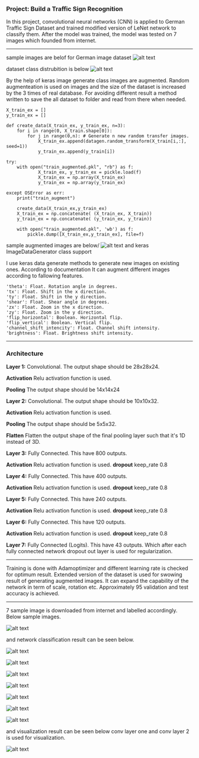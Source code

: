 ### Project: Build a Traffic Sign Recognition

In this project, convolutional neural networks (CNN) is applied to  German Traffic Sign Dataset and trained modified version of LeNet network to classify them. After the model was trained, the model was tested on  7 images which founded from internet.


[//]: # (Image References)

[image1]: result/sampleImages.png "sampleImages "
[image2]: result/sampleImages_augmented.png "sampleImages augmented image"

[image4]: result/sample_new.png "sample new"
[image5]: result/sample_new_result.png "sample_new_result"

[image6]: result/visualize.png "visualize layers"

[image7]: result/histogramOfDataset.png "histogramOfDataset"
[image8]: result/sample_new_result1.png "sample_new_result"
[image9]: result/sample_new_result2.png "sample_new_result"
[image10]: result/sample_new_result3.png "sample_new_result"
[image11]: result/sample_new_result4.png "sample_new_result"
[image12]: result/sample_new_result5.png "sample_new_result"
[image13]: result/sample_new_result7.png "sample_new_result"
---

sample images are belof for German image dataset
 ![alt text][image1]

dataset class distrubition  is below
 ![alt text][image7]


By the help of keras image generate class images are augmented. Random augmenteation is used on images and the size of the dataset is increased by the 3 times of real database.  For avoiding different result a method written to save the all dataset to folder and read from there when needed.

```
X_train_ex = []
y_train_ex = []

def create_data(X_train_ex, y_train_ex, n=3):
    for i in range(0, X_train.shape[0]):
        for j in range(0,n): # Generate n new random transfer images.
            X_train_ex.append(datagen.random_transform(X_train[i,:], seed=1))
            y_train_ex.append(y_train[i])

try:
    with open("train_augmented.pkl", "rb") as f:
            X_train_ex, y_train_ex = pickle.load(f)
            X_train_ex = np.array(X_train_ex)
            y_train_ex = np.array(y_train_ex)

except OSError as err:
    print("train_augment")    

    create_data(X_train_ex,y_train_ex)
    X_train_ex = np.concatenate( (X_train_ex, X_train))
    y_train_ex = np.concatenate( (y_train_ex, y_train))

    with open("train_augmented.pkl", 'wb') as f:
        pickle.dump([X_train_ex,y_train_ex], file=f)

```
sample augmented images are below/
![alt text][image2]
and keras ImageDataGenerator class support

I use keras data generate methods to generate new images on existing ones. According to documentation It can  augment different images according to fallowing features.

```
'theta': Float. Rotation angle in degrees.
'tx': Float. Shift in the x direction.
'ty': Float. Shift in the y direction.
'shear': Float. Shear angle in degrees.
'zx': Float. Zoom in the x direction.
'zy': Float. Zoom in the y direction.
'flip_horizontal': Boolean. Horizontal flip.
'flip_vertical': Boolean. Vertical flip.
'channel_shift_intencity': Float. Channel shift intensity.
'brightness': Float. Brightness shift intensity.
```


---
### Architecture
**Layer 1:**  Convolutional. The output shape should be 28x28x24.

**Activation** Relu activation function is used.

**Pooling** The output shape should be 14x14x24


**Layer 2:** Convolutional. The output shape should be 10x10x32.

**Activation** Relu activation function is used.

**Pooling** The output shape should be 5x5x32.

**Flatten**  Flatten the output shape of the final pooling layer such that it's 1D instead of 3D.

**Layer 3:** Fully Connected. This have 800 outputs.

**Activation** Relu activation function is used.
**dropout** keep_rate 0.8

**Layer 4:** Fully Connected. This have 400 outputs.

**Activation** Relu activation function is used.
**dropout** keep_rate 0.8

**Layer 5:** Fully Connected. This have 240 outputs.

**Activation** Relu activation function is used.
**dropout** keep_rate 0.8

**Layer 6:** Fully Connected. This have 120 outputs.

**Activation** Relu activation function is used.
**dropout** keep_rate 0.8

**Layer 7:** Fully Connected (Logits). This have 43 outputs.
Which after each fully connected network dropout out layer is used for regularization.



---

Training is done with Adamoptimizer and different learning rate is checked for optimum result. Extended version of the dataset is used for swowing result of generating augmented images. It can expand the capability of the network in term of scale, rotation etc. Approximately 95 validation and test accuracy is achieved.


---

7 sample image is downloaded from internet and labelled accordingly. Below sample images.

![alt text][image4]

and network classification result can be seen below.



![alt text][image8]

![alt text][image5]

![alt text][image9]

![alt text][image10]

![alt text][image11]

![alt text][image12]

![alt text][image13]


and visualization result can be seen below conv layer one and conv layer 2 is used for visualization.


![alt text][image6]

